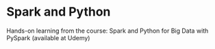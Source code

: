# Spark and Python

Hands-on learning from the course: Spark and Python for Big Data with PySpark (available at Udemy)
